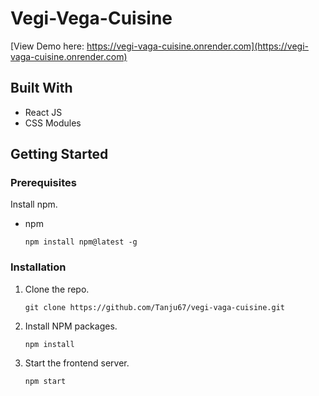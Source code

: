 # Vegi-Vega-Cuisine

[View Demo here: https://vegi-vaga-cuisine.onrender.com](https://vegi-vaga-cuisine.onrender.com)

## Built With

- React JS
- CSS Modules

## Getting Started

### Prerequisites

Install npm.

- npm
  ```
  npm install npm@latest -g
  ```

### Installation

1. Clone the repo.
   ```
   git clone https://github.com/Tanju67/vegi-vaga-cuisine.git
   ```
2. Install NPM packages.

   ```
   npm install
   ```

3. Start the frontend server.
   ```
   npm start
   ```
